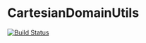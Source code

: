 # CartesianDomainUtils

[![Build Status](https://github.com/smillerc/CartesianDomainUtils.jl/actions/workflows/CI.yml/badge.svg?branch=main)](https://github.com/smillerc/CartesianDomainUtils.jl/actions/workflows/CI.yml?query=branch%3Amain)
